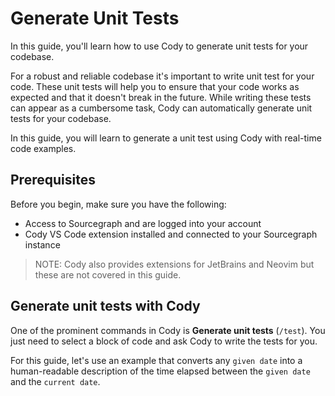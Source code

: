 # Generate Unit Tests

<p class="subtitle">In this guide, you'll learn how to use Cody to generate unit tests for your codebase.</p>

For a robust and reliable codebase it's important to write unit test for your code. These unit tests will help you to ensure that your code works as expected and that it doesn't break in the future. While writing these tests can appear as a cumbersome task, Cody can automatically generate unit tests for your codebase.

In this guide, you will learn to generate a unit test using Cody with real-time code examples.

## Prerequisites

Before you begin, make sure you have the following:

- Access to Sourcegraph and are logged into your account
- Cody VS Code extension installed and connected to your Sourcegraph instance

> NOTE: Cody also provides extensions for JetBrains and Neovim but these are not covered in this guide.

## Generate unit tests with Cody

One of the prominent commands in Cody is **Generate unit tests** (`/test`). You just need to select a block of code and ask Cody to write the tests for you.

For this guide, let's use an example that converts any `given date` into a human-readable description of the time elapsed between the `given date` and the `current date`.
